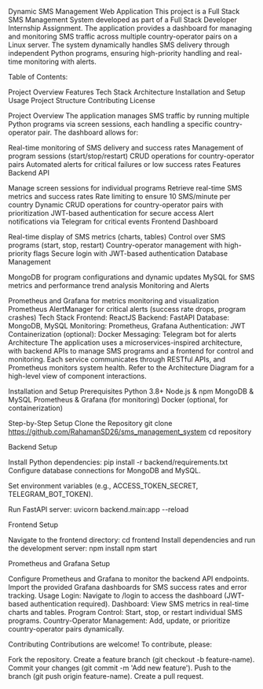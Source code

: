 Dynamic SMS Management Web Application
This project is a Full Stack SMS Management System developed as part of a Full Stack Developer Internship Assignment. 
The application provides a dashboard for managing and monitoring SMS traffic across multiple country-operator pairs on a Linux server. 
The system dynamically handles SMS delivery through independent Python programs, ensuring high-priority handling and real-time monitoring with alerts.

Table of Contents:

Project Overview
Features
Tech Stack
Architecture
Installation and Setup
Usage
Project Structure
Contributing
License

Project Overview
The application manages SMS traffic by running multiple Python programs via screen sessions, each handling a specific country-operator pair. The dashboard allows for:

Real-time monitoring of SMS delivery and success rates
Management of program sessions (start/stop/restart)
CRUD operations for country-operator pairs
Automated alerts for critical failures or low success rates
Features
Backend API

Manage screen sessions for individual programs
Retrieve real-time SMS metrics and success rates
Rate limiting to ensure 10 SMS/minute per country
Dynamic CRUD operations for country-operator pairs with prioritization
JWT-based authentication for secure access
Alert notifications via Telegram for critical events
Frontend Dashboard

Real-time display of SMS metrics (charts, tables)
Control over SMS programs (start, stop, restart)
Country-operator management with high-priority flags
Secure login with JWT-based authentication
Database Management

MongoDB for program configurations and dynamic updates
MySQL for SMS metrics and performance trend analysis
Monitoring and Alerts

Prometheus and Grafana for metrics monitoring and visualization
Prometheus AlertManager for critical alerts (success rate drops, program crashes)
Tech Stack
Frontend: ReactJS
Backend: FastAPI
Database: MongoDB, MySQL
Monitoring: Prometheus, Grafana
Authentication: JWT
Containerization (optional): Docker
Messaging: Telegram bot for alerts
Architecture
The application uses a microservices-inspired architecture, with backend APIs to manage SMS programs and a frontend for control and monitoring. Each service communicates through RESTful APIs, and Prometheus monitors system health. Refer to the Architecture Diagram for a high-level view of component interactions.

Installation and Setup
Prerequisites
Python 3.8+
Node.js & npm
MongoDB & MySQL
Prometheus & Grafana (for monitoring)
Docker (optional, for containerization)

Step-by-Step Setup
Clone the Repository
git clone https://github.com/RahamanSD26/sms_management_system
cd repository

Backend Setup

Install Python dependencies:
pip install -r backend/requirements.txt
Configure database connections for MongoDB and MySQL.

Set environment variables (e.g., ACCESS_TOKEN_SECRET, TELEGRAM_BOT_TOKEN).

Run FastAPI server:
uvicorn backend.main:app --reload

Frontend Setup

Navigate to the frontend directory:
cd frontend
Install dependencies and run the development server:
npm install
npm start

Prometheus and Grafana Setup

Configure Prometheus and Grafana to monitor the backend API endpoints.
Import the provided Grafana dashboards for SMS success rates and error tracking.
Usage
Login: Navigate to /login to access the dashboard (JWT-based authentication required).
Dashboard: View SMS metrics in real-time charts and tables.
Program Control: Start, stop, or restart individual SMS programs.
Country-Operator Management: Add, update, or prioritize country-operator pairs dynamically.

Contributing
Contributions are welcome! To contribute, please:

Fork the repository.
Create a feature branch (git checkout -b feature-name).
Commit your changes (git commit -m 'Add new feature').
Push to the branch (git push origin feature-name).
Create a pull request.

